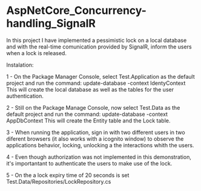 # AspNetCore_Concurrency-handling_SignalR

In this project I have implemented a pessimistic lock on a local database and with the real-time comunication provided by SignalR, inform the users when a lock is released.

Instalation:

1 - On the Package Manager Console, select Test.Application as the default project and run the command: update-database -context IdentyContext
    This will create the local database as well as the tables for the user authentication.
    
2 - Still on the Package Manage Console, now select Test.Data as the default project and run the command: update-database -context AppDbContext
    This will create the Entity table and the Lock table.

3 - When running the application, sign in with two different users in two diferent browsers (it also works with a icognito window) to observe the applications behavior, locking, unlocking a the interactions whith the users.

4 - Even though authorization was not implemented in this demonstration, it's importantant to authenticate the users to make use of the lock.

5 - On the a lock expiry time of 20 seconds is set Test.Data/Repositories/LockRepository.cs
